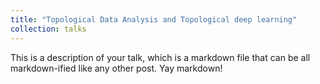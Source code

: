 ```yaml
---
title: "Topological Data Analysis and Topological deep learning"
collection: talks
---
```


This is a description of your talk, which is a markdown file that can be all markdown-ified like any other post. Yay markdown!
